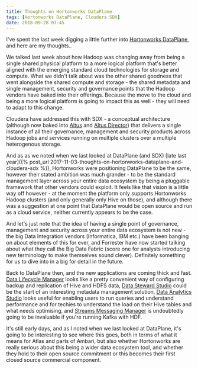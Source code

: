 ```yaml
---
title: Thoughts on Hortonworks DataPlane
tags: [Hortonworks DataPlane, Cloudera SDX]
date: 2018-09-28 07:45
---
```

I've spent the last week digging a little further into [Hortonworks DataPlane](/technologies/hortonworks-dataplan/), and here are my thoughts..
<!--more-->

We talked last week about how Hadoop was changing away from being a single shared physical platform to a more logical platform that's better aligned with the emerging standard cloud technologies for storage and compute.  What we didn't talk about was the other shared goodness that went alongside the shared compute and storage - the shared metadata and single management, security and governance points that the Hadoop vendors have baked into their offerings.  Because the move to the cloud and being a more logical platform is going to impact this as well - they will need to adapt to this change.

Cloudera have addressed this with SDX - a conceptual architecture (although now baked into [Altus](/technologies/cloudera-altus/) and [Altus Director](/technologies/cloudera-altus/director/)) that delivers a single instance of all their governance, management and security products across Hadoop jobs and services running on multiple clusters over a multiple heterogenous storage.

And as as we noted when we last looked at DataPlane (and SDX) [late last year]({% post_url 2017-11-03-thoughts-on-hortonworks-dataplane-and-cloudera-sdx %}), Hortonworks were positioning DataPlane to be the same, however their stated ambition was much grander - to be the standard management layer across your entire data ecosystem by being a pluggable framework that other vendors could exploit.  It feels like that vision is a little way off however - at the moment the platform only supports Hortonworks Hadoop clusters (and only generally only Hive on those), and although there was a suggestion at one point that DataPlane would be open source and run as a cloud service, neither currently appears to be the case.

And let's just note that the idea of having a single point of governance, management and security across your entire data ecosystem is not new - the big Data Integration vendors (Informatica, IBM etc.) have been banging on about elements of this for ever, and Forrester have now started talking about what they call the Big Data Fabric (score one for analysts introducing new terminology to make themselves sound clever).  Definitely something for us to dive into in a big for detail in the future.

Back to DataPlane then, and the new applications are coming thick and fast. [Data Lifecycle Manager](/technologies/hortonworks-dataplane/data-lifecycle-manager/) looks like a pretty convenient way of configuring backup and replication of Hive and HDFS data, [Data Steward Studio](/technologies/hortonworks-dataplane/data-steward-studio/) could be the start of an interesting metadata management solution, [Data Analytics Studio](/technologies/hortonworks-dataplane/data-analytics-studio/) looks useful for enabling users to run queries and understand performance and for techies to understand the load on their Hive tables and what needs optimising, and [Streams Messaging Manager](/technologies/hortonworks-dataplane/streams-messaging-manager/) is undoubtedly going to be invaluable if you're running Kafka with HDF.

It's still early days, and as I noted when we last looked at DataPlane, it's going to be interesting to see where this goes, both in terms of what it means for Atlas and parts of Ambari, but also whether Hortonworks are really serious about this being a wider data ecosystem tool, and whether they hold to their open source commitment or this becomes their first closed source commercial component.